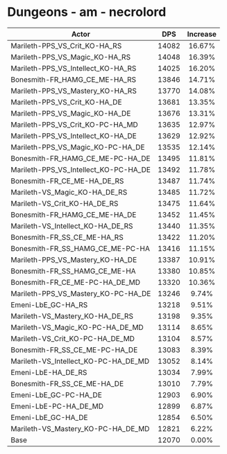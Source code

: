 # Dungeons - am - necrolord
| Actor | DPS | Increase |
|---|:---:|:---:|
|Marileth-PPS_VS_Crit_KO-HA_RS|14082|16.67%|
|Marileth-PPS_VS_Magic_KO-HA_RS|14048|16.39%|
|Marileth-PPS_VS_Intellect_KO-HA_RS|14025|16.20%|
|Bonesmith-FR_HAMG_CE_ME-HA_RS|13846|14.71%|
|Marileth-PPS_VS_Mastery_KO-HA_RS|13770|14.08%|
|Marileth-PPS_VS_Crit_KO-HA_DE|13681|13.35%|
|Marileth-PPS_VS_Magic_KO-HA_DE|13676|13.31%|
|Marileth-PPS_VS_Crit_KO-PC-HA_MD|13635|12.97%|
|Marileth-PPS_VS_Intellect_KO-HA_DE|13629|12.92%|
|Marileth-PPS_VS_Magic_KO-PC-HA_DE|13535|12.14%|
|Bonesmith-FR_HAMG_CE_ME-PC-HA_DE|13495|11.81%|
|Marileth-PPS_VS_Intellect_KO-PC-HA_DE|13492|11.78%|
|Bonesmith-FR_CE_ME-HA_DE_RS|13487|11.74%|
|Marileth-VS_Magic_KO-HA_DE_RS|13485|11.72%|
|Marileth-VS_Crit_KO-HA_DE_RS|13475|11.64%|
|Bonesmith-FR_HAMG_CE_ME-HA_DE|13452|11.45%|
|Marileth-VS_Intellect_KO-HA_DE_RS|13440|11.35%|
|Bonesmith-FR_SS_CE_ME-HA_RS|13422|11.20%|
|Bonesmith-FR_SS_HAMG_CE_ME-PC-HA|13416|11.15%|
|Marileth-PPS_VS_Mastery_KO-HA_DE|13387|10.91%|
|Bonesmith-FR_SS_HAMG_CE_ME-HA|13380|10.85%|
|Bonesmith-FR_CE_ME-PC-HA_DE_MD|13320|10.36%|
|Marileth-PPS_VS_Mastery_KO-PC-HA_DE|13246|9.74%|
|Emeni-LbE_GC-HA_RS|13218|9.51%|
|Marileth-VS_Mastery_KO-HA_DE_RS|13198|9.35%|
|Marileth-VS_Magic_KO-PC-HA_DE_MD|13114|8.65%|
|Marileth-VS_Crit_KO-PC-HA_DE_MD|13104|8.57%|
|Bonesmith-FR_SS_CE_ME-PC-HA_DE|13083|8.39%|
|Marileth-VS_Intellect_KO-PC-HA_DE_MD|13052|8.14%|
|Emeni-LbE-HA_DE_RS|13034|7.99%|
|Bonesmith-FR_SS_CE_ME-HA_DE|13010|7.79%|
|Emeni-LbE_GC-PC-HA_DE|12903|6.90%|
|Emeni-LbE-PC-HA_DE_MD|12899|6.87%|
|Emeni-LbE_GC-HA_DE|12854|6.50%|
|Marileth-VS_Mastery_KO-PC-HA_DE_MD|12821|6.22%|
|Base|12070|0.00%|
